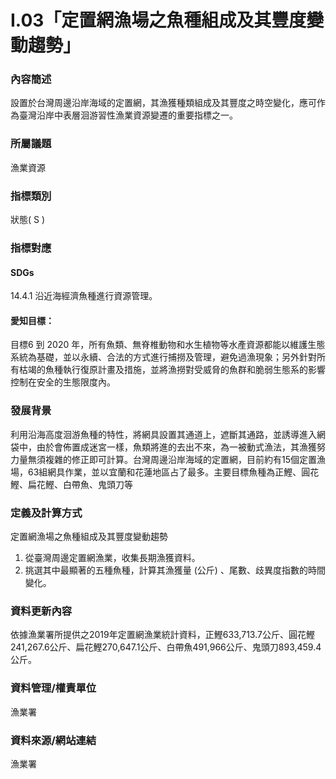 # I.03「定置網漁場之魚種組成及其豐度變動趨勢」

<script type="text/javascript" src="http://cdn.mathjax.org/mathjax/latest/MathJax.js?config=TeX-AMS-MML_HTMLorMML"></script>

### 內容簡述
設置於台灣周邊沿岸海域的定置網，其漁獲種類組成及其豐度之時空變化，應可作為臺灣沿岸中表層洄游習性漁業資源變遷的重要指標之一。

### 所屬議題
漁業資源
### 指標類別
狀態( S )
### 指標對應
#### SDGs
14.4.1
沿近海經濟魚種進行資源管理。
#### 愛知目標：
目標6
到 2020 年，所有魚類、無脊椎動物和水生植物等水產資源都能以維護生態系統為基礎，並以永續、合法的方式進行捕撈及管理，避免過漁現象；另外針對所有枯竭的魚種執行復原計畫及措施，並將漁撈對受威脅的魚群和脆弱生態系的影響控制在安全的生態限度內。
### 發展背景
利用沿海高度洄游魚種的特性，將網具設置其通道上，遮斷其通路，並誘導進入網袋中，由於會佈置成迷宮一樣，魚類將進的去出不來，為一被動式漁法，其漁獲努力量無須複雜的修正即可計算。台灣周邊沿岸海域的定置網，目前約有15個定置漁場，63組網具作業，並以宜蘭和花蓮地區占了最多。主要目標魚種為正鰹、圓花鰹、扁花鰹、白帶魚、鬼頭刀等
### 定義及計算方式
定置網漁場之魚種組成及其豐度變動趨勢
1. 從臺灣周邊定置網漁業，收集長期漁獲資料。
2. 挑選其中最顯著的五種魚種，計算其漁獲量 (公斤) 、尾數、歧異度指數的時間變化。
### 資料更新內容
依據漁業署所提供之2019年定置網漁業統計資料，正鰹633,713.7公斤、圓花鰹241,267.6公斤、扁花鰹270,647.1公斤、白帶魚491,966公斤、鬼頭刀893,459.4公斤。
### 資料管理/權責單位
漁業署
### 資料來源/網站連結
漁業署